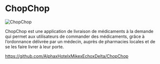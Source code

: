 # ChopChop
![ChopChop](https://github.com/nzrdnolwenn/ChopChop/assets/112959588/834696c9-004f-40af-b016-2dfecb62e5ae)

ChopChop est une application de livraison de médicaments à la demande qui permet aux utilisateurs de commander des médicaments, grâce à l’ordonnance délivrée par un médecin, auprès de pharmacies locales et de se les faire livrer à leur porte. 

https://github.com/AlphaxHotelxMikexEchoxDelta/ChopChop
